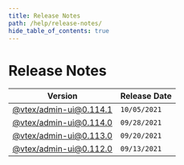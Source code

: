 ```yaml
---
title: Release Notes
path: /help/release-notes/
hide_table_of_contents: true
---
```


# Release Notes

| Version                                                                                          | Release Date |
| ------------------------------------------------------------------------------------------------ | ------------ |
| [@vtex/admin-ui@0.114.1](https://github.com/vtex/onda/releases/tag/%40vtex%2Fadmin-ui%400.114.1) | `10/05/2021` |
| [@vtex/admin-ui@0.114.0](https://github.com/vtex/onda/releases/tag/%40vtex%2Fadmin-ui%400.114.0) | `09/28/2021` |
| [@vtex/admin-ui@0.113.0](https://github.com/vtex/onda/releases/tag/%40vtex%2Fadmin-ui%400.113.0) | `09/20/2021` |
| [@vtex/admin-ui@0.112.0](https://github.com/vtex/onda/releases/tag/%40vtex%2Fadmin-ui%400.112.0) | `09/13/2021` |
